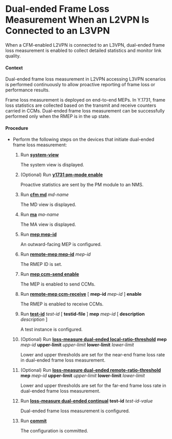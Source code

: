 Dual-ended Frame Loss Measurement When an L2VPN Is Connected to an L3VPN
========================================================================

When a CFM-enabled L2VPN is connected to an L3VPN, dual-ended frame loss measurement is enabled to collect detailed statistics and monitor link quality.

#### Context

Dual-ended frame loss measurement in L2VPN accessing L3VPN scenarios is performed continuously to allow proactive reporting of frame loss or performance results.

Frame loss measurement is deployed on end-to-end MEPs. In Y.1731, frame loss statistics are collected based on the transmit and receive counters carried in CCMs. Dual-ended frame loss measurement can be successfully performed only when the RMEP is in the up state.


#### Procedure

* Perform the following steps on the devices that initiate dual-ended frame loss measurement:
  
  
  1. Run [**system-view**](cmdqueryname=system-view)
     
     The system view is displayed.
  2. (Optional) Run [**y1731 pm-mode enable**](cmdqueryname=y1731+pm-mode+enable)
     
     Proactive statistics are sent by the PM module to an NMS.
  3. Run [**cfm md**](cmdqueryname=cfm+md) *md-name*
     
     The MD view is displayed.
  4. Run [**ma**](cmdqueryname=ma) *ma-name*
     
     The MA view is displayed.
  5. Run [**mep mep-id**](cmdqueryname=mep+mep-id)
     
     An outward-facing MEP is configured.
  6. Run [**remote-mep mep-id**](cmdqueryname=remote-mep+mep-id) *mep-id*
     
     The RMEP ID is set.
  7. Run [**mep ccm-send enable**](cmdqueryname=mep+ccm-send+enable)
     
     The MEP is enabled to send CCMs.
  8. Run [**remote-mep ccm-receive**](cmdqueryname=remote-mep+ccm-receive) [ **mep-id** *mep-id* ] **enable**
     
     The RMEP is enabled to receive CCMs.
  9. Run [**test-id**](cmdqueryname=test-id) *test-id* [ **testid-file** ] **mep** *mep-id* [ **description** *description* ]
     
     A test instance is configured.
  10. (Optional) Run [**loss-measure dual-ended local-ratio-threshold**](cmdqueryname=loss-measure+dual-ended+local-ratio-threshold) **mep** *mep-id* **upper-limit** *upper-limit* **lower-limit** *lower-limit*
      
      Lower and upper thresholds are set for the near-end frame loss rate in dual-ended frame loss measurement.
  11. (Optional) Run [**loss-measure dual-ended remote-ratio-threshold**](cmdqueryname=loss-measure+dual-ended+remote-ratio-threshold) **mep** *mep-id* **upper-limit** *upper-limit* **lower-limit** *lower-limit*
      
      Lower and upper thresholds are set for the far-end frame loss rate in dual-ended frame loss measurement.
  12. Run [**loss-measure dual-ended continual**](cmdqueryname=loss-measure+dual-ended+continual) **test-id** *test-id-value*
      
      Dual-ended frame loss measurement is configured.
  13. Run [**commit**](cmdqueryname=commit)
      
      The configuration is committed.